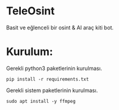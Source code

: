 # TeleOsint

Basit ve eğlenceli bir osint & AI araç kiti bot.



# Kurulum:

Gerekli python3 paketlerinin kurulması.
```shell
pip install -r requirements.txt
```


Gerekli sistem paketlerinin kurulması.
```shell
sudo apt install -y ffmpeg
```